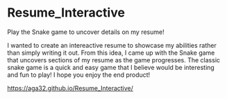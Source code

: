# Resume_Interactive

Play the Snake game to uncover details on my resume!

I wanted to create an intereactive resume to showcase my abilities rather than simply writing it out.  From this idea, I came up with the Snake game that uncovers sections of my resume as the game progresses.  The classic snake game is a quick and easy game that I believe would be interesting and fun to play! I hope you enjoy the end product!

https://aga32.github.io/Resume_Interactive/
